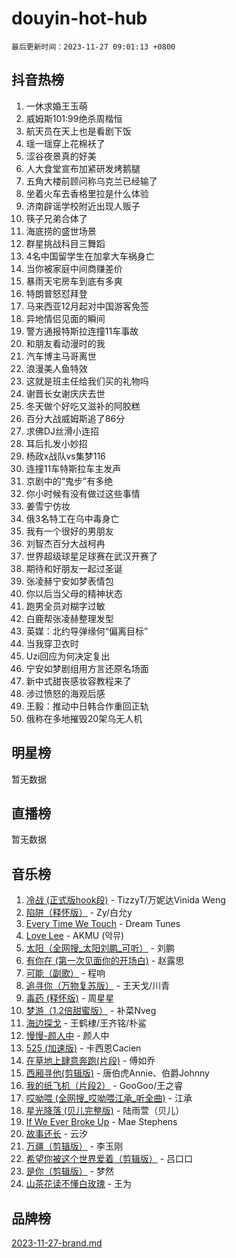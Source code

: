 # douyin-hot-hub

`最后更新时间：2023-11-27 09:01:13 +0800`

## 抖音热榜

1. 一休求婚王玉萌
1. 威姆斯101:99绝杀周楷恒
1. 航天员在天上也是看剧下饭
1. 瑶一瑶穿上花棉袄了
1. 涩谷夜景真的好美
1. 人大食堂宣布加紧研发烤鹅腿
1. 五角大楼前顾问称乌克兰已经输了
1. 坐着火车去香格里拉是什么体验
1. 济南辟谣学校附近出现人贩子
1. 筷子兄弟合体了
1. 海底捞的盛世场景
1. 群星挑战科目三舞蹈
1. 4名中国留学生在加拿大车祸身亡
1. 当你被家庭中间商赚差价
1. 暴雨天宅房车到底有多爽
1. 特朗普怒怼拜登
1. 马来西亚12月起对中国游客免签
1. 异地情侣见面的瞬间
1. 警方通报特斯拉连撞11车事故
1. 和朋友看动漫时的我
1. 汽车博主马哥离世
1. 浪漫美人鱼特效
1. 这就是班主任给我们买的礼物吗
1. 谢晋长女谢庆庆去世
1. 冬天做个好吃又滋补的阿胶糕
1. 百分大战威姆斯追了86分
1. 求佛DJ丝滑小连招
1. 耳后扎发小妙招
1. 杨政x战队vs集梦116
1. 连撞11车特斯拉车主发声
1. 京剧中的“鬼步”有多绝
1. 你小时候有没有做过这些事情
1. 姜雪宁仿妆
1. 俄3名特工在乌中毒身亡
1. 我有一个很好的男朋友
1. 刘智杰百分大战柯冉
1. 世界超级球星足球赛在武汉开赛了
1. 期待和好朋友一起过圣诞
1. 张凌赫宁安如梦表情包
1. 你以后当父母的精神状态
1. 跑男全员对糊字过敏
1. 白鹿帮张凌赫整理发型
1. 英媒：北约导弹缘何“偏离目标”
1. 当我穿卫衣时
1. Uzi回应为何决定复出
1. 宁安如梦剧组用方言还原名场面
1. 新中式甜丧感妆容教程来了
1. 涉过愤怒的海观后感
1. 王毅：推动中日韩合作重回正轨
1. 俄称在多地摧毁20架乌无人机

## 明星榜

暂无数据

## 直播榜

暂无数据

## 音乐榜

1. [冷战 (正式版hook段)](https://sf6-cdn-tos.douyinstatic.com/obj/tos-cn-ve-2774/oMuEoiBasWApEMVDgNiI8VAByNmwo5J0pyf8Yx) - TizzyT/万妮达Vinida Weng
1. [陷阱（释怀版）](https://sf6-cdn-tos.douyinstatic.com/obj/tos-cn-ve-2774/oE8C21LeZrzKLDFfQYgMzx4GAIHageG5IzayY7) - Zy/白允y
1. [Every Time We Touch](https://sf3-cdn-tos.douyinstatic.com/obj/tos-cn-ve-2774/ogN6lUKQeBBfEVhIOMikG1CcJjugxk1tztZyhP) - Dream Tunes
1. [Love Lee](https://sf6-cdn-tos.douyinstatic.com/obj/tos-cn-ve-2774/o05GbkJGbCBTdDnMtB0fwOYgkeZp23vrWQDQBS) - AKMU (악뮤)
1. [太阳（全网搜_太阳刘鹏_可听）](https://sf6-cdn-tos.douyinstatic.com/obj/tos-cn-ve-2774/ogWbyIQnlBFImVbeDocRdCIYtBHlbJXgfZMvgz) - 刘鹏
1. [有你在 (第一次见面你的开场白)](https://sf6-cdn-tos.douyinstatic.com/obj/tos-cn-ve-2774/oAthrQ3ClJBfI57uBoFEgNDYtNCZ0TSYQQfxQ0) - 赵露思
1. [可能（副歌）](https://sf6-cdn-tos.douyinstatic.com/obj/tos-cn-ve-2774/cde1731888894259b333569393c2fb51) - 程响
1. [追寻你（万物复苏版）](https://sf6-cdn-tos.douyinstatic.com/obj/tos-cn-ve-2774/oYeAZJsbjIDit9APmBg8u6uDUQnHmoCf3gbo74) - 王天戈/川青
1. [毒药 (释怀版)](https://sf3-cdn-tos.douyinstatic.com/obj/tos-cn-ve-2774/oYILMEAzspdZBIzy4frJNB8ZHPHWAhiwowd4Ad) - 周星星
1. [梦游（1.2倍甜蜜版）](https://sf6-cdn-tos.douyinstatic.com/obj/tos-cn-ve-2774/o4gyAUm8hwufoEABmwVIiQtHsFuGzAEEWtNMzo) - 补菜Nveg
1. [海边探戈](https://sf3-cdn-tos.douyinstatic.com/obj/tos-cn-ve-2774/os9gE0VQCGqt6VQkZDyBBYvfSDY0QFe3vVmubn) - 王鹤棣/王齐铭/朴鲨
1. [慢慢-颜人中](https://sf6-cdn-tos.douyinstatic.com/obj/tos-cn-ve-2774/ocjHNfBXdBxQNC8ZGAeoLMFTUgtBg8bkExunDC) - 颜人中
1. [525 (加速版)](https://sf3-cdn-tos.douyinstatic.com/obj/tos-cn-ve-2774/oIfKCtqfDyP8Vc9FpAPgWMyezT6LnDT1abRwGg) - 卡西恩Cacien
1. [在草地上肆意奔跑(片段)](https://sf3-cdn-tos.douyinstatic.com/obj/tos-cn-ve-2774/8831d494742f45dabdfa8adb8b817259) - 傅如乔
1. [西厢寻他(剪辑版)](https://sf6-cdn-tos.douyinstatic.com/obj/tos-cn-ve-2774/oUsAVfAQKlRNxEv5qxvIB8o5qmIWUcXbzJKJhw) - 唐伯虎Annie、伯爵Johnny
1. [我的纸飞机（片段2）](https://sf6-cdn-tos.douyinstatic.com/obj/tos-cn-ve-2774/oM2ZrKcg2CD5AeRB2gkeXOFB1IxAGJdZPazYHf) - GooGoo/王之睿
1. [哎呦喂 (全网搜_哎呦喂江承_听全曲)](https://sf3-cdn-tos.douyinstatic.com/obj/tos-cn-ve-2774/o0uEo63ECfIFdmwKF5HMzF1FCfItHEagDDeCAL) - 江承
1. [星光降落 (贝儿完整版)](https://sf6-cdn-tos.douyinstatic.com/obj/tos-cn-ve-2774/okwB9hAwyAtsFFkFBzAX1hOOfQuIoMNs0W2Mwr) - 陆雨萱（贝儿）
1. [If We Ever Broke Up](https://sf3-cdn-tos.douyinstatic.com/obj/tos-cn-ve-2774/o8onj5HDk0ImtBmO0URBfeyCDXQJMYkQ1gb8Zy) - Mae Stephens
1. [故事还长](https://sf6-cdn-tos.douyinstatic.com/obj/tos-cn-ve-2774/30a26758c8594f0ab81ac675c33ee2c5) - 云汐
1. [万疆（剪辑版）](https://sf6-cdn-tos.douyinstatic.com/obj/tos-cn-ve-2774/ooG7oVgFlDTelKCjCsTTobQvbdtj1BBQXnfZd8) - 李玉刚
1. [希望你被这个世界爱着（剪辑版）](https://sf6-cdn-tos.douyinstatic.com/obj/tos-cn-ve-2774/oo4H3BfEygN7l7bQaMBOZHCQ1eI4FqtED5skQ2) - 吕口口
1. [是你（剪辑版）](https://sf6-cdn-tos.douyinstatic.com/obj/tos-cn-ve-2774/46019dae783c4c969944217fe1cfafc4) - 梦然
1. [山茶花读不懂白玫瑰](https://sf3-cdn-tos.douyinstatic.com/obj/tos-cn-ve-2774/osfn8B7DktrRHEPJgPCfDbw7QDQEkwC16BxZg9) - 王为

## 品牌榜

[2023-11-27-brand.md](2023-11-27-brand.md)
